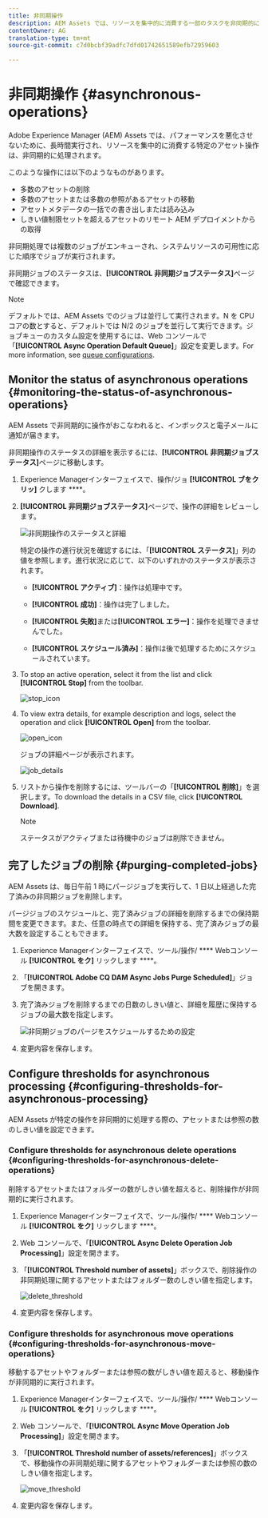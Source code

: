 ```yaml
---
title: 非同期操作
description: AEM Assets では、リソースを集中的に消費する一部のタスクを非同期的に処理することでパフォーマンスを最適化します。
contentOwner: AG
translation-type: tm+mt
source-git-commit: c7d0bcbf39adfc7dfd01742651589efb72959603

---
```



# 非同期操作 {#asynchronous-operations}

Adobe Experience Manager (AEM) Assets では、パフォーマンスを悪化させないために、長時間実行され、リソースを集中的に消費する特定のアセット操作は、非同期的に処理されます。

このような操作には以下のようなものがあります。

* 多数のアセットの削除
* 多数のアセットまたは多数の参照があるアセットの移動
* アセットメタデータの一括での書き出しまたは読み込み
* しきい値制限セットを超えるアセットのリモート AEM デプロイメントからの取得

非同期処理では複数のジョブがエンキューされ、システムリソースの可用性に応じた順序でジョブが実行されます。

非同期ジョブのステータスは、**[!UICONTROL 非同期ジョブステータス]**&#x200B;ページで確認できます。

>[!NOTE]
>
>デフォルトでは、AEM Assets でのジョブは並行して実行されます。N を CPU コアの数とすると、デフォルトでは N/2 のジョブを並行して実行できます。ジョブキューのカスタム設定を使用するには、Web コンソールで「**[!UICONTROL Async Operation Default Queue]**」設定を変更します。For more information, see [queue configurations](https://sling.apache.org/documentation/bundles/apache-sling-eventing-and-job-handling.html#queue-configurations).

## Monitor the status of asynchronous operations {#monitoring-the-status-of-asynchronous-operations}

AEM Assets で非同期的に操作がおこなわれると、インボックスと電子メールに通知が届きます。

非同期操作のステータスの詳細を表示するには、**[!UICONTROL 非同期ジョブステータス]**&#x200B;ページに移動します。

1. Experience Managerインターフェイスで、操作/ジョ **[!UICONTROL ブをクリッ]** クします ****。

1. **[!UICONTROL 非同期ジョブステータス]**&#x200B;ページで、操作の詳細をレビューします。

   ![非同期操作のステータスと詳細](assets/AsyncOperation-status.png)

   特定の操作の進行状況を確認するには、「**[!UICONTROL ステータス]**」列の値を参照します。進行状況に応じて、以下のいずれかのステータスが表示されます。

   * **[!UICONTROL アクティブ]**：操作は処理中です。

   * **[!UICONTROL 成功]**：操作は完了しました。

   * **[!UICONTROL 失敗]**&#x200B;または&#x200B;**[!UICONTROL エラー]**：操作を処理できませんでした。

   * **[!UICONTROL スケジュール済み]**：操作は後で処理するためにスケジュールされています。

1. To stop an active operation, select it from the list and click **[!UICONTROL Stop]** from the toolbar.

   ![stop_icon](assets/stop_icon.png)

1. To view extra details, for example description and logs, select the operation and click **[!UICONTROL Open]** from the toolbar.

   ![open_icon](assets/open_icon.png)

   ジョブの詳細ページが表示されます。

   ![job_details](assets/job_details.png)

1. リストから操作を削除するには、ツールバーの「**[!UICONTROL 削除]**」を選択します。To download the details in a CSV file, click **[!UICONTROL Download]**.

   >[!NOTE]
   >
   >ステータスがアクティブまたは待機中のジョブは削除できません。

## 完了したジョブの削除 {#purging-completed-jobs}

AEM Assets は、毎日午前 1 時にパージジョブを実行して、1 日以上経過した完了済みの非同期ジョブを削除します。

パージジョブのスケジュールと、完了済みジョブの詳細を削除するまでの保持期間を変更できます。また、任意の時点での詳細を保持する、完了済みジョブの最大数を設定することもできます。

1. Experience Managerインターフェイスで、ツール/操作/ **** Webコンソール **[!UICONTROL をク]** リックします ****。
1. 「**[!UICONTROL Adobe CQ DAM Async Jobs Purge Scheduled]**」ジョブを開きます。
1. 完了済みジョブを削除するまでの日数のしきい値と、詳細を履歴に保持するジョブの最大数を指定します。

   ![非同期ジョブのパージをスケジュールするための設定](assets/configmgr_purge_asyncjobs.png)

1. 変更内容を保存します。

## Configure thresholds for asynchronous processing {#configuring-thresholds-for-asynchronous-processing}

AEM Assets が特定の操作を非同期的に処理する際の、アセットまたは参照の数のしきい値を設定できます。

### Configure thresholds for asynchronous delete operations {#configuring-thresholds-for-asynchronous-delete-operations}

削除するアセットまたはフォルダーの数がしきい値を超えると、削除操作が非同期的に実行されます。

1. Experience Managerインターフェイスで、ツール/操作/ **** Webコンソール **[!UICONTROL をク]** リックします ****。
1. Web コンソールで、「**[!UICONTROL Async Delete Operation Job Processing]**」設定を開きます。
1. 「**[!UICONTROL Threshold number of assets]**」ボックスで、削除操作の非同期処理に関するアセットまたはフォルダー数のしきい値を指定します。

   ![delete_threshold](assets/delete_threshold.png)

1. 変更内容を保存します。

### Configure thresholds for asynchronous move operations {#configuring-thresholds-for-asynchronous-move-operations}

移動するアセットやフォルダーまたは参照の数がしきい値を超えると、移動操作が非同期的に実行されます。

1. Experience Managerインターフェイスで、ツール/操作/ **** Webコンソール **[!UICONTROL をク]** リックします ****。
1. Web コンソールで、「**[!UICONTROL Async Move Operation Job Processing]**」設定を開きます。
1. 「**[!UICONTROL Threshold number of assets/references]**」ボックスで、移動操作の非同期処理に関するアセットやフォルダーまたは参照の数のしきい値を指定します。

   ![move_threshold](assets/move_threshold.png)

1. 変更内容を保存します。
